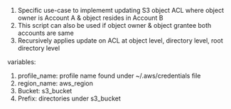 1. Specific use-case to implememt updating S3 object ACL where object owner is Account A & object resides in Account B
2. This script can also be used if object owner & object grantee both accounts are same
3. Recursively applies update on ACL at object level, directory level, root directory level

variables: 
1. profile_name: profile name found under ~/.aws/credentials file
2. region_name: aws_region
3. Bucket: s3_bucket
4. Prefix: directories under s3_bucket
